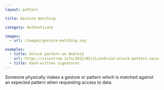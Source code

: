 ```yaml
---
layout: pattern

title: Gesture matching

category: Authenticate

images:
  - url: /images/gesture-matching.svg

examples:
  - title: Unlock pattern on Android
    url: https://sinustrom.info/2012/05/21/android-unlock-pattern-security-analysis/
  - title: Hand-written signatures
---
```


Someone physically makes a gesture or pattern which is matched against an expected pattern when requesting access to data.
